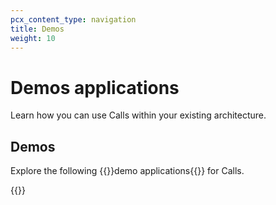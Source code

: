 ```yaml
---
pcx_content_type: navigation
title: Demos
weight: 10
---
```


# Demos applications

Learn how you can use Calls within your existing architecture.

## Demos

Explore the following {{<glossary-tooltip term_id="demo application">}}demo applications{{</glossary-tooltip>}} for Calls.

{{<external-resources resource_type="apps" products="Calls">}}